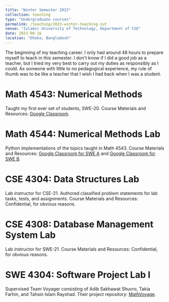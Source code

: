 ```yaml
---
title: "Winter Semester 2023"
collection: teaching
type: "Undergraduate courses"
permalink: /teaching/2023-winter-teaching-iut
venue: "Islamic University of Technology, Department of CSE"
date: 2023-08-16
location: "Dhaka, Bangladesh"
---
```


The beginning of my teaching career. I only had around 48 hours to prepare myself to teach in this semester. I don't know if I did a good job as a teacher, but I tried my very best to carry out my duties as responsibly as I could. As someone with little to no pedagogical experience, my rule of thumb was to be like a teacher that I wish I had back when I was a student.

Math 4543: Numerical Methods
======
Taught my first ever set of students, SWE-20.
Course Materials and Resources: [Google Classroom](https://classroom.google.com/c/NTIzNDQyMzE5NjE5?cjc=2ih7k33).

Math 4544: Numerical Methods Lab
======
Python implementations of the topics taught in Math 4543.
Course Materials and Resources: [Google Classroom for SWE A](https://classroom.google.com/c/NjE4Mjc5MTM0OTk4?cjc=ozypcun) and [Google Classroom for SWE B](https://classroom.google.com/c/NTIzNDQyMjUxNTUy?cjc=2ionped).

CSE 4304: Data Structures Lab
======
Lab instructor for CSE-21. Authored classified problem statements for lab tasks, tests, and assignments.
Course Materials and Resources: Confidential, for obvious reasons. 

CSE 4308: Database Management System Lab
======
Lab instructor for SWE-21.
Course Materials and Resources: Confidential, for obvious reasons.

SWE 4304: Software Project Lab I
======
Supervised Team Voyager consisting of Adib Sakhawat Shuvro, Takia Farhin, and Tahsin Islam Rayshad.
Their project repository: [MathVoyage](https://github.com/sakhadib/vmath).